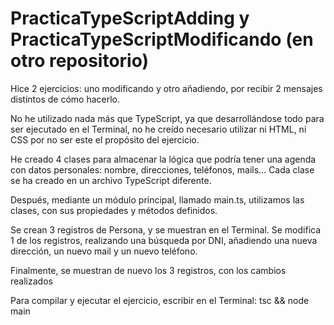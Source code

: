# PracticaTypeScriptAdding y PracticaTypeScriptModificando (en otro repositorio)

Hice 2 ejercicios: uno modificando y otro añadiendo, por recibir 2 mensajes distintos de cómo hacerlo.


No he utilizado nada más que TypeScript, ya que desarrollándose todo para ser ejecutado en el Terminal, no he creído necesario utilizar ni HTML, ni CSS por no ser este el propósito del ejercicio.

He creado 4 clases para almacenar la lógica que podría tener una agenda con datos personales: nombre, direcciones, teléfonos, mails… Cada clase se ha creado en un archivo TypeScript diferente.

Después, mediante un módulo principal, llamado main.ts, utilizamos las clases, con sus propiedades y métodos definidos.

Se crean 3 registros de Persona, y se muestran en el Terminal. Se modifica 1 de los registros, realizando una búsqueda por DNI, añadiendo una nueva dirección, un nuevo mail y un nuevo teléfono.

Finalmente, se muestran de nuevo los 3 registros, con los cambios realizados

Para compilar y ejecutar el ejercicio, escribir en el Terminal: tsc && node main
